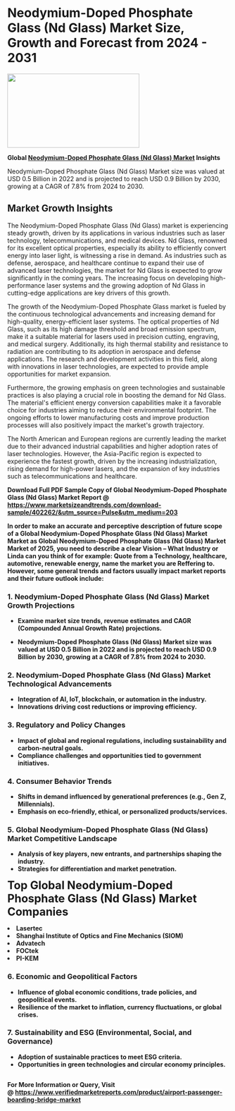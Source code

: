 <H1>Neodymium-Doped Phosphate Glass (Nd Glass) Market Size, Growth and Forecast from 2024 - 2031</H1><img class="aligncenter size-medium wp-image-584254" src="https://thirdeyenews.in/wp-content/uploads/2024/09/Global-Market-Research-300x168.jpeg" alt="" width="300" height="168" /><p><strong>Global&nbsp;<a href="https://www.marketsizeandtrends.com/download-sample/402262/&amp;utm_source=Pulse&amp;utm_medium=203">Neodymium-Doped Phosphate Glass (Nd Glass) Market</a> Insights</strong></p><p>Neodymium-Doped Phosphate Glass (Nd Glass) Market size was valued at USD 0.5 Billion in 2022 and is projected to reach USD 0.9 Billion by 2030, growing at a CAGR of 7.8% from 2024 to 2030.</p><p><h2>Market Growth Insights</h2> <p>The Neodymium-Doped Phosphate Glass (Nd Glass) market is experiencing steady growth, driven by its applications in various industries such as laser technology, telecommunications, and medical devices. Nd Glass, renowned for its excellent optical properties, especially its ability to efficiently convert energy into laser light, is witnessing a rise in demand. As industries such as defense, aerospace, and healthcare continue to expand their use of advanced laser technologies, the market for Nd Glass is expected to grow significantly in the coming years. The increasing focus on developing high-performance laser systems and the growing adoption of Nd Glass in cutting-edge applications are key drivers of this growth.</p> <p><strong></strong></p> <p>The growth of the Neodymium-Doped Phosphate Glass market is fueled by the continuous technological advancements and increasing demand for high-quality, energy-efficient laser systems. The optical properties of Nd Glass, such as its high damage threshold and broad emission spectrum, make it a suitable material for lasers used in precision cutting, engraving, and medical surgery. Additionally, its high thermal stability and resistance to radiation are contributing to its adoption in aerospace and defense applications. The research and development activities in this field, along with innovations in laser technologies, are expected to provide ample opportunities for market expansion.</p> <p>Furthermore, the growing emphasis on green technologies and sustainable practices is also playing a crucial role in boosting the demand for Nd Glass. The material's efficient energy conversion capabilities make it a favorable choice for industries aiming to reduce their environmental footprint. The ongoing efforts to lower manufacturing costs and improve production processes will also positively impact the market's growth trajectory.</p> <p>The North American and European regions are currently leading the market due to their advanced industrial capabilities and higher adoption rates of laser technologies. However, the Asia-Pacific region is expected to experience the fastest growth, driven by the increasing industrialization, rising demand for high-power lasers, and the expansion of key industries such as telecommunications and healthcare.</p> <p><strong></p><p><span class=""><strong>Download Full PDF Sample Copy of Global Neodymium-Doped Phosphate Glass (Nd Glass) Market Report</strong> @ <a href="https://www.marketsizeandtrends.com/download-sample/402262/&amp;utm_source=Pulse&amp;utm_medium=203" target="_blank">https://www.marketsizeandtrends.com/download-sample/402262/&amp;utm_source=Pulse&amp;utm_medium=203</a></span></p><p>In order to make an accurate and perceptive description of future scope of a Global&nbsp;Neodymium-Doped Phosphate Glass (Nd Glass) Market Market as Global&nbsp;Neodymium-Doped Phosphate Glass (Nd Glass) Market Market of 2025, you need to describe a clear Vision &ndash; What Industry or Linda can you think of for example: Quote from a Technology, healthcare, automotive, renewable energy, name the market you are Reffering to. However, some general trends and factors usually impact market reports and their future outlook include:</p><h3>1.&nbsp;<strong>Neodymium-Doped Phosphate Glass (Nd Glass) Market Growth Projections</strong></h3><ul><li>Examine market size trends, revenue estimates and CAGR (Compounded Annual Growth Rate) projections.</li><li><p>Neodymium-Doped Phosphate Glass (Nd Glass) Market size was valued at USD 0.5 Billion in 2022 and is projected to reach USD 0.9 Billion by 2030, growing at a CAGR of 7.8% from 2024 to 2030.</p></li></ul><h3>2.&nbsp;<strong>Neodymium-Doped Phosphate Glass (Nd Glass) Market Technological Advancements</strong></h3><ul><li>Integration of AI, IoT, blockchain, or automation in the industry.</li><li>Innovations driving cost reductions or improving efficiency.</li></ul><h3>3.&nbsp;<strong>Regulatory and Policy Changes</strong></h3><ul><li>Impact of global and regional regulations, including sustainability and carbon-neutral goals.</li><li>Compliance challenges and opportunities tied to government initiatives.</li></ul><h3>4.&nbsp;<strong>Consumer Behavior Trends</strong></h3><ul><li>Shifts in demand influenced by generational preferences (e.g., Gen Z, Millennials).</li><li>Emphasis on eco-friendly, ethical, or personalized products/services.</li></ul><h3>5.&nbsp;<strong>Global Neodymium-Doped Phosphate Glass (Nd Glass) Market Competitive Landscape</strong></h3><ul><li>Analysis of key players, new entrants, and partnerships shaping the industry.</li><li>Strategies for differentiation and market penetration.</li></ul><p data-pm-slice="1 1 []"><span style="color: inherit; font-family: inherit; font-size: 25px;">Top Global Neodymium-Doped Phosphate Glass (Nd Glass) Market Companies</span></p><div class="" data-test-id=""><p><li>Lasertec</li><li> Shanghai Institute of Optics and Fine Mechanics (SIOM)</li><li> Advatech</li><li> FOCtek</li><li> PI-KEM</li></p></div><h3>6.&nbsp;<strong>Economic and Geopolitical Factors</strong></h3><ul><li>Influence of global economic conditions, trade policies, and geopolitical events.</li><li>Resilience of the market to inflation, currency fluctuations, or global crises.</li></ul><h3>7.&nbsp;<strong>Sustainability and ESG (Environmental, Social, and Governance)</strong></h3><ul><li>Adoption of sustainable practices to meet ESG criteria.</li><li>Opportunities in green technologies and circular economy principles.</li></ul><h2><strong style="font-size: 14px;">For More Information or Query, Visit @&nbsp;</strong><a style="background-color: #ffffff; font-size: 14px;" href="https://www.marketsizeandtrends.com/report/neodymium-doped-phosphate-glass-nd-glass-market/" target="_blank">https://www.verifiedmarketreports.com/product/airport-passenger-boarding-bridge-market</a></h2>
